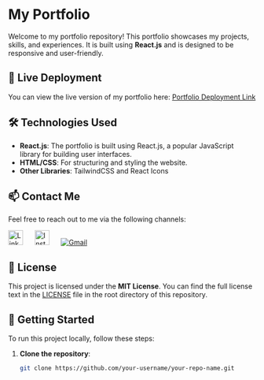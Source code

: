 # My Portfolio

Welcome to my portfolio repository! This portfolio showcases my projects, skills, and experiences. It is built using **React.js** and is designed to be responsive and user-friendly.

## 🔗 Live Deployment

You can view the live version of my portfolio here: [Portfolio Deployment Link](harsh-prajapat-portfolio.vercel.app)

## 🛠️ Technologies Used

- **React.js**: The portfolio is built using React.js, a popular JavaScript library for building user interfaces.
- **HTML/CSS**: For structuring and styling the website.
- **Other Libraries**: TailwindCSS and React Icons

## 📫 Contact Me

Feel free to reach out to me via the following channels:

[<img src="https://bizcombuzz.com/wp-content/uploads/2020/12/li-logo.png" alt="LinkedIn" height="30">](https://www.linkedin.com/in/harsh-prajapat-in/) &nbsp;&nbsp;&nbsp;&nbsp; [<img src="https://bikesandbulls.com.au/wp-content/uploads/2022/11/Long-Instagram-400-x-100.jpg" alt="Instagram" height="30">](https://www.instagram.com/its_harshprajapat/) &nbsp;&nbsp;&nbsp;&nbsp; [![Gmail](https://img.shields.io/badge/Gmail-D14836?style=for-the-badge&logo=gmail&logoColor=white)](mailto:s.harshprajapat@gmail.com)

## 📜 License

This project is licensed under the **MIT License**. You can find the full license text in the [LICENSE](LICENSE) file in the root directory of this repository.

## 🚀 Getting Started

To run this project locally, follow these steps:

1. **Clone the repository**:
   ```bash
   git clone https://github.com/your-username/your-repo-name.git
   ```
